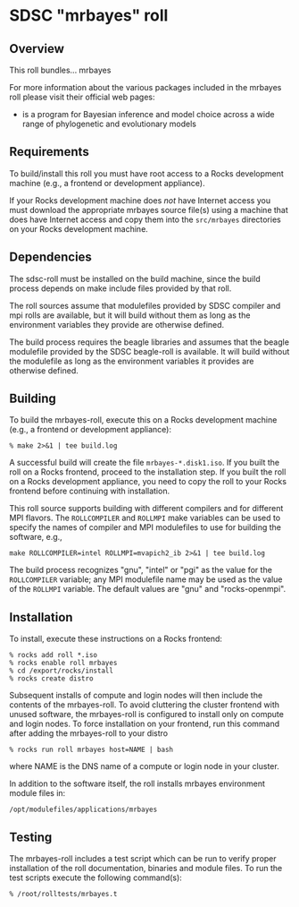 # SDSC "mrbayes" roll

## Overview

This roll bundles... mrbayes

For more information about the various packages included in the mrbayes roll please visit their official web pages:

- <a href=" http://mrbayes.sourceforge.net" target="_blank"></a> is a program for Bayesian inference and model choice across a wide range of phylogenetic and evolutionary models


## Requirements

To build/install this roll you must have root access to a Rocks development
machine (e.g., a frontend or development appliance).

If your Rocks development machine does *not* have Internet access you must
download the appropriate mrbayes source file(s) using a machine that does
have Internet access and copy them into the `src/mrbayes` directories on your
Rocks development machine.


## Dependencies

The sdsc-roll must be installed on the build machine, since the build process
depends on make include files provided by that roll.

The roll sources assume that modulefiles provided by SDSC compiler and mpi
rolls are available, but it will build without them as long as the environment
variables they provide are otherwise defined.

The build process requires the beagle libraries and assumes that the beagle
modulefile provided by the SDSC beagle-roll is available.  It will build without
the modulefile as long as the environment variables it provides are otherwise
defined.


## Building

To build the mrbayes-roll, execute this on a Rocks development
machine (e.g., a frontend or development appliance):

```shell
% make 2>&1 | tee build.log
```

A successful build will create the file `mrbayes-*.disk1.iso`.  If you built the
roll on a Rocks frontend, proceed to the installation step. If you built the
roll on a Rocks development appliance, you need to copy the roll to your Rocks
frontend before continuing with installation.

This roll source supports building with different compilers and for different
MPI flavors.  The `ROLLCOMPILER` and `ROLLMPI` make variables can be used to
specify the names of compiler and MPI modulefiles to use for building the
software, e.g.,

```shell
make ROLLCOMPILER=intel ROLLMPI=mvapich2_ib 2>&1 | tee build.log
```

The build process recognizes "gnu", "intel" or "pgi" as the value for the
`ROLLCOMPILER` variable; any MPI modulefile name may be used as the value of
the `ROLLMPI` variable.  The default values are "gnu" and "rocks-openmpi".



## Installation

To install, execute these instructions on a Rocks frontend:

```shell
% rocks add roll *.iso
% rocks enable roll mrbayes
% cd /export/rocks/install
% rocks create distro
```

Subsequent installs of compute and login nodes will then include the contents
of the mrbayes-roll.  To avoid cluttering the cluster frontend with unused
software, the mrbayes-roll is configured to install only on compute and
login nodes. To force installation on your frontend, run this command after
adding the mrbayes-roll to your distro

```shell
% rocks run roll mrbayes host=NAME | bash
```

where NAME is the DNS name of a compute or login node in your cluster.

In addition to the software itself, the roll installs mrbayes environment
module files in:

```shell
/opt/modulefiles/applications/mrbayes
```


## Testing

The mrbayes-roll includes a test script which can be run to verify proper
installation of the roll documentation, binaries and module files. To
run the test scripts execute the following command(s):

```shell
% /root/rolltests/mrbayes.t 
```
